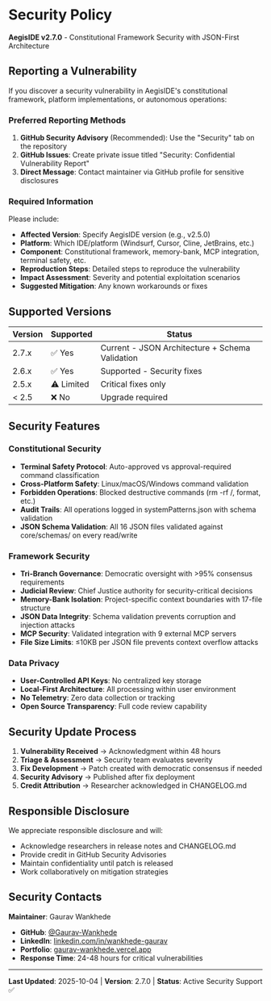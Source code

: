 # Security Policy

**AegisIDE v2.7.0** - Constitutional Framework Security with JSON-First Architecture

## Reporting a Vulnerability

If you discover a security vulnerability in AegisIDE's constitutional framework, platform implementations, or autonomous operations:

### Preferred Reporting Methods
1. **GitHub Security Advisory** (Recommended): Use the "Security" tab on the repository
2. **GitHub Issues**: Create private issue titled "Security: Confidential Vulnerability Report"
3. **Direct Message**: Contact maintainer via GitHub profile for sensitive disclosures

### Required Information
Please include:
- **Affected Version**: Specify AegisIDE version (e.g., v2.5.0)
- **Platform**: Which IDE/platform (Windsurf, Cursor, Cline, JetBrains, etc.)
- **Component**: Constitutional framework, memory-bank, MCP integration, terminal safety, etc.
- **Reproduction Steps**: Detailed steps to reproduce the vulnerability
- **Impact Assessment**: Severity and potential exploitation scenarios
- **Suggested Mitigation**: Any known workarounds or fixes

## Supported Versions

| Version | Supported | Status |
|---------|-----------|--------|
| 2.7.x   | ✅ Yes    | Current - JSON Architecture + Schema Validation |
| 2.6.x   | ✅ Yes    | Supported - Security fixes |
| 2.5.x   | ⚠️ Limited | Critical fixes only |
| < 2.5   | ❌ No     | Upgrade required |

## Security Features

### Constitutional Security
- **Terminal Safety Protocol**: Auto-approved vs approval-required command classification
- **Cross-Platform Safety**: Linux/macOS/Windows command validation
- **Forbidden Operations**: Blocked destructive commands (rm -rf /, format, etc.)
- **Audit Trails**: All operations logged in systemPatterns.json with schema validation
- **JSON Schema Validation**: All 16 JSON files validated against core/schemas/ on every read/write

### Framework Security
- **Tri-Branch Governance**: Democratic oversight with >95% consensus requirements
- **Judicial Review**: Chief Justice authority for security-critical decisions
- **Memory-Bank Isolation**: Project-specific context boundaries with 17-file structure
- **JSON Data Integrity**: Schema validation prevents corruption and injection attacks
- **MCP Security**: Validated integration with 9 external MCP servers
- **File Size Limits**: ≤10KB per JSON file prevents context overflow attacks

### Data Privacy
- **User-Controlled API Keys**: No centralized key storage
- **Local-First Architecture**: All processing within user environment
- **No Telemetry**: Zero data collection or tracking
- **Open Source Transparency**: Full code review capability

## Security Update Process

1. **Vulnerability Received** → Acknowledgment within 48 hours
2. **Triage & Assessment** → Security team evaluates severity
3. **Fix Development** → Patch created with democratic consensus if needed
4. **Security Advisory** → Published after fix deployment
5. **Credit Attribution** → Researcher acknowledged in CHANGELOG.md

## Responsible Disclosure

We appreciate responsible disclosure and will:
- Acknowledge researchers in release notes and CHANGELOG.md
- Provide credit in GitHub Security Advisories
- Maintain confidentiality until patch is released
- Work collaboratively on mitigation strategies

## Security Contacts

**Maintainer**: Gaurav Wankhede
- **GitHub**: [@Gaurav-Wankhede](https://github.com/Gaurav-Wankhede)
- **LinkedIn**: [linkedin.com/in/wankhede-gaurav](https://www.linkedin.com/in/wankhede-gaurav)
- **Portfolio**: [gaurav-wankhede.vercel.app](https://gaurav-wankhede.vercel.app)
- **Response Time**: 24-48 hours for critical vulnerabilities

---

**Last Updated**: 2025-10-04 | **Version**: 2.7.0 | **Status**: Active Security Support ✅
